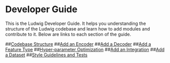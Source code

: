 # Developer Guide

This is the Ludwig Developer Guide.
It helps you understanding the structure of the Ludwig codebase and learn how to add modules and contribute to it.
Below are links to each section of the guide.

##[Codebase Structure](codebase_structure.md)
##[Add an Encoder](add_an_encoder.md)
##[Add a Decoder](add_an_encoder.md)
##[Add a Feature Type](add_a_feature_type.md)
##[Hyper-parameter Optimization](hyper_parameter_optimization.md)
##[Add an Integration](add_an_integration.md)
##[Add a Dataset](add_a_dataset.md)
##[Style Guidelines and Tests](style_guidelines_and_tests.md)
